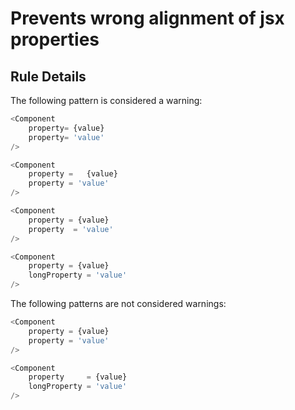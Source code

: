 # Prevents wrong alignment of jsx properties

## Rule Details

The following pattern is considered a warning:

```js
<Component
	property= {value}
	property= 'value'
/>
```

```js
<Component
	property =   {value}
	property = 'value'
/>
```

```js
<Component
	property = {value}
    property  = 'value'
/>
```

```js
<Component
	property = {value}
    longProperty = 'value'
/>
```

The following patterns are not considered warnings:

```js
<Component
	property = {value}
    property = 'value'
/>
```

```js
<Component
	property     = {value}
    longProperty = 'value'
/>
```
